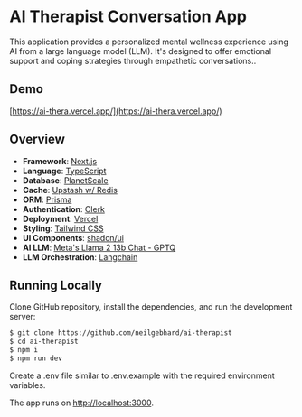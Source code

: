 # AI Therapist Conversation App

This application provides a personalized mental wellness experience using AI from a large language model (LLM). It's designed to offer emotional support and coping strategies through empathetic conversations..

## Demo

[https://ai-thera.vercel.app/](https://ai-thera.vercel.app/)

## Overview

- **Framework**: [Next.js](https://nextjs.org/)
- **Language**: [TypeScript](https://www.typescriptlang.org/)
- **Database**: [PlanetScale](https://planetscale.com/)
- **Cache**: [Upstash w/ Redis](https://upstash.com/)
- **ORM**: [Prisma](https://www.prisma.io/)
- **Authentication**: [Clerk](https://clerk.com/)
- **Deployment**: [Vercel](https://vercel.com)
- **Styling**: [Tailwind CSS](https://tailwindcss.com/)
- **UI Components**: [shadcn/ui](https://ui.shadcn.com/)
- **AI LLM**: [Meta's Llama 2 13b Chat - GPTQ
  ](https://replicate.com/lucataco/llama-2-13b-chat)
- **LLM Orchestration**: [Langchain](https://js.langchain.com/docs/get_started/introduction/)

## Running Locally

Clone GitHub repository, install the dependencies, and run the development server:

```bash
$ git clone https://github.com/neilgebhard/ai-therapist
$ cd ai-therapist
$ npm i
$ npm run dev
```

Create a .env file similar to .env.example with the required environment variables.

The app runs on [http://localhost:3000](http://localhost:3000).
